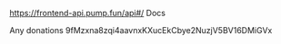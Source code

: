 https://frontend-api.pump.fun/api#/ Docs

Any donations 9fMzxna8zqi4aavnxKXucEkCbye2NuzjV5BV16DMiGVx

